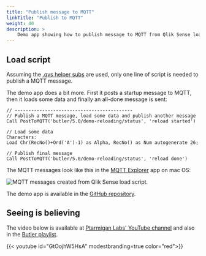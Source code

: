 ```yaml
---
title: "Publish message to MQTT"
linkTitle: "Publish to MQTT"
weight: 40
description: >
    Demo app showing how to publish message to MQTT from Qlik Sense load script.
---
```


## Load script

Assuming the [.qvs helper subs](/docs/reference/sense-helper-subs/) are used, only one line of script is needed to publish a MQTT message.

The demo app does a bit more. First it posts a startup message to MQTT, then it loads some data and finally an all-done message is sent:

    // -------------------------------------------
    // Publish a MQTT message, load some data and publish another message
    Call PostToMQTT('butler/5.0/demo-reloading/status', 'reload started')

    // Load some data
    Characters:
    Load Chr(RecNo()+Ord('A')-1) as Alpha, RecNo() as Num autogenerate 26;

    // Publish final message
    Call PostToMQTT('butler/5.0/demo-reloading/status', 'reload done')

The MQTT messages look like this in the [MQTT Explorer](http://mqtt-explorer.com/) app on mac OS:

![MQTT messages created from Qlik Sense load script.](/img/butler-publish-mqtt-message-1.png "MQTT messages created from Qlik Sense load script.")

The demo app is available in the [GitHub repository](https://github.com/ptarmiganlabs/butler/tree/master/docs/sense_apps).

## Seeing is believing

The video below is available at [Ptarmigan Labs' YouTube channel](https://www.youtube.com/channel/UCpQblhippq-KfWkXEEYFHTQ) and also in the [Butler playlist](https://www.youtube.com/playlist?list=PLUuyY5OOOsz3XX5YT2QEwa7dzaBT1kOCP).

{{< youtube id="GtOojhW5HsA" modestbranding=true color="red">}}

